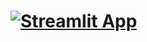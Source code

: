 # [![Streamlit App](https://static.streamlit.io/badges/streamlit_badge_black_white.svg)](https://moodanalyzer-recommender-anthropicclaude-a2udi6egmbkbw7lgkkwi6.streamlit.app/)
